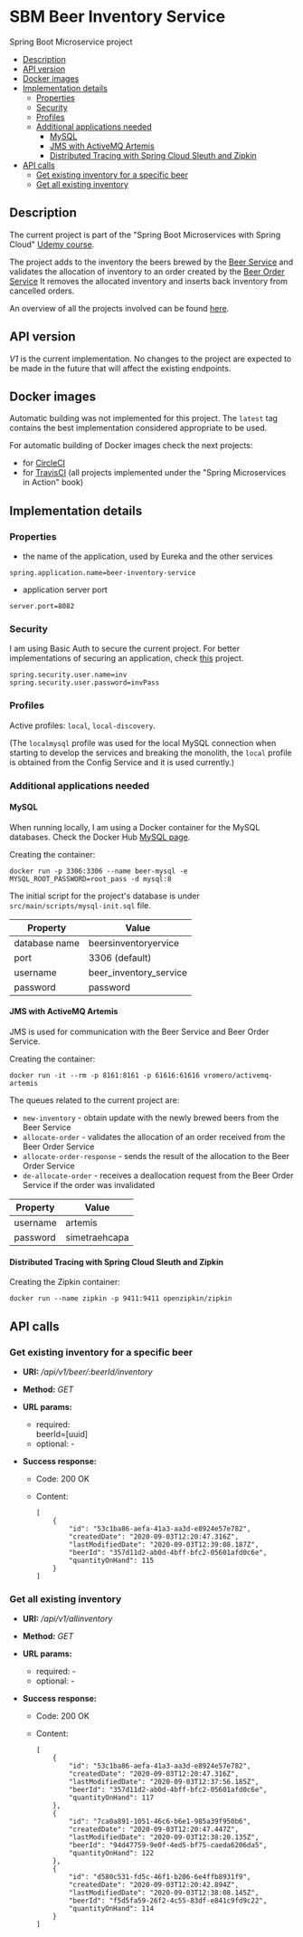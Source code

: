 # SBM Beer Inventory Service
Spring Boot Microservice project

  - [Description](#description)
  - [API version](#api-version)
  - [Docker images](#docker-images)
  - [Implementation details](#implementation-details)
    - [Properties](#properties)
    - [Security](#security)
    - [Profiles](#profiles)
    - [Additional applications needed](#additional-applications-needed)
      - [MySQL](#mysql)
      - [JMS with ActiveMQ Artemis](#jms-with-activemq-artemis)
      - [Distributed Tracing with Spring Cloud Sleuth and Zipkin](#distributed-tracing-with-spring-cloud-sleuth-and-zipkin)
  - [API calls](#api-calls)
    - [Get existing inventory for a specific beer](#get-existing-inventory-for-a-specific-beer)
    - [Get all existing inventory](#get-all-existing-inventory)

## Description
The current project is part of the "Spring Boot Microservices with Spring Cloud" [Udemy course](https://www.udemy.com/course/spring-boot-microservices-with-spring-cloud-beginner-to-guru/). 

The project adds to the inventory the beers brewed by the [Beer Service](https://github.com/mariamihai/udemy-sbm-beer-service) 
and validates the allocation of inventory to an order created by the [Beer Order Service](https://github.com/mariamihai/udemy-sbm-beer-order-service) 
It removes the allocated inventory and inserts back inventory from cancelled orders.

An overview of all the projects involved can be found [here](../../..).

## API version
_V1_ is the current implementation. No changes to the project are expected to be made in the future that will affect 
the existing endpoints.

## Docker images
Automatic building was not implemented for this project. The `latest` tag contains the best implementation considered 
appropriate to be used.

For automatic building of Docker images check the next projects:
- for [CircleCI](https://github.com/mariamihai/CIToDockerExampleProject)
- for [TravisCI](https://github.com/mariamihai/sma-overview) (all projects implemented under the "Spring Microservices in Action" book)

## Implementation details
### Properties
- the name of the application, used by Eureka and the other services 
```
spring.application.name=beer-inventory-service
```

- application server port
```
server.port=8082
```

### Security
I am using Basic Auth to secure the current project. For better implementations of securing an application, check 
[this](https://github.com/mariamihai/spring-security-amigoscode-tutorial) project.
```
spring.security.user.name=inv
spring.security.user.password=invPass
```

### Profiles
Active profiles: `local`, `local-discovery`.

(The `localmysql` profile was used for the local MySQL connection when starting to develop the services and breaking 
the monolith, the `local` profile is obtained from the Config Service and it is used currently.)

### Additional applications needed
#### MySQL
When running locally, I am using a Docker container for the MySQL databases. Check the Docker Hub [MySQL page](https://hub.docker.com/_/mysql).

Creating the container:
```
docker run -p 3306:3306 --name beer-mysql -e MYSQL_ROOT_PASSWORD=root_pass -d mysql:8
```

The initial script for the project's database is under `src/main/scripts/mysql-init.sql` file.

| Property | Value | 
| --------| -----|
| database name | beersinventoryervice |
| port | 3306 (default) |
| username | beer_inventory_service |
| password | password | 

#### JMS with ActiveMQ Artemis
JMS is used for communication with the Beer Service and Beer Order Service.

Creating the container:
```
docker run -it --rm -p 8161:8161 -p 61616:61616 vromero/activemq-artemis
```

The queues related to the current project are:
- `new-inventory` - obtain update with the newly brewed beers from the Beer Service
- `allocate-order` - validates the allocation of an order received from the Beer Order Service
- `allocate-order-response` - sends the result of the allocation to the Beer Order Service
- `de-allocate-order` - receives a deallocation request from the Beer Order Service if the order was invalidated

| Property | Value | 
| --------| -----|
| username | artemis |
| password | simetraehcapa | 

#### Distributed Tracing with Spring Cloud Sleuth and Zipkin
Creating the Zipkin container:
```
docker run --name zipkin -p 9411:9411 openzipkin/zipkin
```

## API calls
### Get existing inventory for a specific beer
* __URI:__ _/api/v1/beer/:beerId/inventory_

 * __Method:__ _GET_

 * __URL params:__ <br/>
    * required: <br/>
        beerId=[uuid]
    * optional: -
    
 * __Success response:__
    * Code: 200 OK <br/>
    * Content:
    
       ``` 
       [
           {
               "id": "53c1ba86-aefa-41a3-aa3d-e8924e57e782",
               "createdDate": "2020-09-03T12:20:47.316Z",
               "lastModifiedDate": "2020-09-03T12:39:08.187Z",
               "beerId": "357d11d2-ab0d-4bff-bfc2-05601afd0c6e",
               "quantityOnHand": 115
           }
       ]
       ```

### Get all existing inventory
* __URI:__ _/api/v1/allinventory_

 * __Method:__ _GET_

 * __URL params:__ <br/>
    * required: - <br/>
    * optional: -
    
 * __Success response:__
    * Code: 200 OK <br/>
    * Content:
    
       ``` 
       [
           {
               "id": "53c1ba86-aefa-41a3-aa3d-e8924e57e782",
               "createdDate": "2020-09-03T12:20:47.316Z",
               "lastModifiedDate": "2020-09-03T12:37:56.185Z",
               "beerId": "357d11d2-ab0d-4bff-bfc2-05601afd0c6e",
               "quantityOnHand": 117
           },
           {
               "id": "7ca0a891-1051-46c6-b6e1-985a39f950b6",
               "createdDate": "2020-09-03T12:20:47.447Z",
               "lastModifiedDate": "2020-09-03T12:38:20.135Z",
               "beerId": "94d47759-9e0f-4ed5-bf75-caeda6206da5",
               "quantityOnHand": 122
           },
           {
               "id": "d580c531-fd5c-46f1-b206-6e4ffb8931f9",
               "createdDate": "2020-09-03T12:20:42.894Z",
               "lastModifiedDate": "2020-09-03T12:38:08.145Z",
               "beerId": "f5d5fa59-26f2-4c55-83df-e841c9fd9c22",
               "quantityOnHand": 114
           }
       ]
       ```
